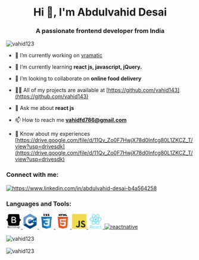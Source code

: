 <h1 align="center">Hi 👋, I'm Abdulvahid Desai</h1>
<h3 align="center">A passionate frontend developer from India</h3>

<p align="left"> <img src="https://komarev.com/ghpvc/?username=vahid123&label=Profile%20views&color=0e75b6&style=flat" alt="vahid123" /> </p>

- 🔭 I’m currently working on [vramatic](https://vramatic.ai/)

- 🌱 I’m currently learning **react js, javascript, jQuery.**

- 👯 I’m looking to collaborate on **online food delivery**

- 👨‍💻 All of my projects are available at [https://github.com/vahid143](https://github.com/vahid143)

- 💬 Ask me about **react js**

- 📫 How to reach me **vahidfd786@gmail.com**

- 📄 Know about my experiences [https://drive.google.com/file/d/11Qv_Zo0F7HwjX78d0lnfcg80L1ZKCZ_T/view?usp=drivesdk](https://drive.google.com/file/d/11Qv_Zo0F7HwjX78d0lnfcg80L1ZKCZ_T/view?usp=drivesdk)

<h3 align="left">Connect with me:</h3>
<p align="left">
<a href="https://linkedin.com/in/https://www.linkedin.com/in/abdulvahid-desai-b4a564258" target="blank"><img align="center" src="https://raw.githubusercontent.com/rahuldkjain/github-profile-readme-generator/master/src/images/icons/Social/linked-in-alt.svg" alt="https://www.linkedin.com/in/abdulvahid-desai-b4a564258" height="30" width="40" /></a>
</p>

<h3 align="left">Languages and Tools:</h3>
<p align="left"> <a href="https://getbootstrap.com" target="_blank" rel="noreferrer"> <img src="https://raw.githubusercontent.com/devicons/devicon/master/icons/bootstrap/bootstrap-plain-wordmark.svg" alt="bootstrap" width="40" height="40"/> </a> <a href="https://www.w3schools.com/cpp/" target="_blank" rel="noreferrer"> <img src="https://raw.githubusercontent.com/devicons/devicon/master/icons/cplusplus/cplusplus-original.svg" alt="cplusplus" width="40" height="40"/> </a> <a href="https://www.w3schools.com/css/" target="_blank" rel="noreferrer"> <img src="https://raw.githubusercontent.com/devicons/devicon/master/icons/css3/css3-original-wordmark.svg" alt="css3" width="40" height="40"/> </a> <a href="https://www.w3.org/html/" target="_blank" rel="noreferrer"> <img src="https://raw.githubusercontent.com/devicons/devicon/master/icons/html5/html5-original-wordmark.svg" alt="html5" width="40" height="40"/> </a> <a href="https://developer.mozilla.org/en-US/docs/Web/JavaScript" target="_blank" rel="noreferrer"> <img src="https://raw.githubusercontent.com/devicons/devicon/master/icons/javascript/javascript-original.svg" alt="javascript" width="40" height="40"/> </a> <a href="https://reactjs.org/" target="_blank" rel="noreferrer"> <img src="https://raw.githubusercontent.com/devicons/devicon/master/icons/react/react-original-wordmark.svg" alt="react" width="40" height="40"/> </a> <a href="https://reactnative.dev/" target="_blank" rel="noreferrer"> <img src="https://reactnative.dev/img/header_logo.svg" alt="reactnative" width="40" height="40"/> </a> </p>

<p><img align="center" src="https://github-readme-stats.vercel.app/api/top-langs?username=vahid123&show_icons=true&locale=en&layout=compact" alt="vahid123" /></p>

<p><img align="center" src="https://github-readme-streak-stats.herokuapp.com/?user=vahid123&" alt="vahid123" /></p>
